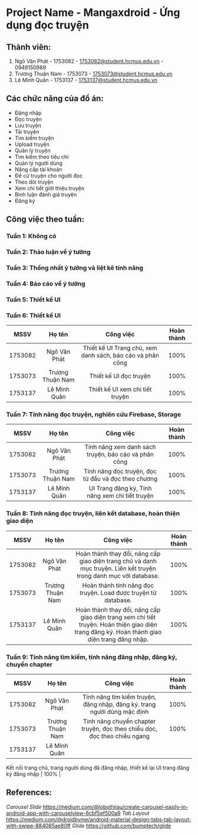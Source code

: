 # Project Name - Mangaxdroid - Ứng dụng đọc truyện

## Thành viên:

1. Ngô Văn Phát - 1753082 - 1753082@student.hcmus.edu.vn - 0949150989
2. Trương Thuận Nam - 1753073 - 1753073@student.hcmus.edu.vn 
3. Lê Minh Quân - 1753137 - 1753137@student.hcmus.edu.vn

## Các chức năng của đồ án:

- Đăng nhập
- Đọc truyện
- Lưu truyện
- Tải truyện
- Tìm kiếm truyện
- Upload truyện
- Quản lý truyện
- Tìm kiếm theo tiêu chí
- Quản lý người dùng
- Nâng cấp tài khoản
- Đề cử truyện cho người đọc
- Theo dõi truyện
- Xem chi tiết giới thiệu truyện
- Bình luận đánh giá truyện
- Đăng ký

## Công việc theo tuần:

### Tuần 1: Không có
### Tuần 2: Thảo luận về ý tưởng
### Tuần 3: Thống nhất ý tưởng và liệt kê tính năng
### Tuần 4: Báo cáo về ý tưởng
### Tuần 5: Thiết kế UI
### Tuần 6: Thiết kế UI
|   MSSV     | Họ tên           |  Công việc                                                 | Hoàn thành |
|:----------:|:----------------:|:----------------------------------------------------------:|:----------:|
| 1753082    | Ngô Văn Phát     | Thiết kế UI Trang chủ, xem danh sách, báo cáo và phân công |   100%   |
| 1753073    | Trương Thuận Nam | Thiết kế UI đọc truyện                                     |   100%   |
| 1753137    | Lê Minh Quân     |  Thiết kế UI xem chi tiết truyện                           |   100%   |  
### Tuần 7: Tính năng đọc truyện, nghiên cứu Firebase, Storage
|   MSSV     | Họ tên           |  Công việc                                                 | Hoàn thành |
|:----------:|:----------------:|:----------------------------------------------------------:|:----------:|
| 1753082    | Ngô Văn Phát     | Tính năng xem danh sách truyện, báo cáo và phân công       |   100%   |
| 1753073    | Trương Thuận Nam | Tính năng đọc truyện, đọc từ đầu và đọc theo chương        |   100%   |
| 1753137    | Lê Minh Quân     |  UI Trang đăng ký, Tính năng xem chi tiết truyện           |   100%   |  
### Tuần 8: Tính năng đọc truyện, liên kết database, hoàn thiện giao diện
|   MSSV     | Họ tên           |  Công việc                                                 | Hoàn thành |
|:----------:|:----------------:|:----------------------------------------------------------:|:----------:|
| 1753082    | Ngô Văn Phát     | Hoàn thành thay đổi, nâng cấp giao diện trang chủ và danh mục truyện. Liên kết truyện trong danh mục với database. |   100%   |
| 1753073    | Trương Thuận Nam | Hoàn thành tính năng đọc truyện. Load được truyện từ database. |   100%   |
| 1753137    | Lê Minh Quân     |  Hoàn thành thay đổi, nâng cấp giao diện trang xem chi tiết truyện. Hoàn thiện giao diện trang đăng ký. Hoàn thành giao diện trang đăng nhập.           |   100%   |
### Tuần 9: Tính năng tìm kiếm, tính năng đăng nhập, đăng ký, chuyển chapter
|   MSSV     | Họ tên           |  Công việc                                                 | Hoàn thành |
|:----------:|:----------------:|:----------------------------------------------------------:|:----------:|
| 1753082    | Ngô Văn Phát     | Tính năng tìm kiếm truyện, đăng nhập, đăng ký. trang người dùng mặc định |   100%   |
| 1753073    | Trương Thuận Nam | Tính năng chuyển chapter truyện, đọc theo chiều dọc, đọc theo chiều ngang |   100%   |
| 1753137    | Lê Minh Quân     | 
Kết nối trang chủ, trang người dùng đã đăng nhập, thiết kế lại UI trang đăng ký đăng nhập
        |   100%   |

## References: 
*Carousel Slide*
https://medium.com/@lobothijau/create-carousel-easily-in-android-app-with-carouselview-6cbf5ef500a9
*Tab Layout*
https://medium.com/@droidbyme/android-material-design-tabs-tab-layout-with-swipe-884085ae80ff
*Glide*
https://github.com/bumptech/glide